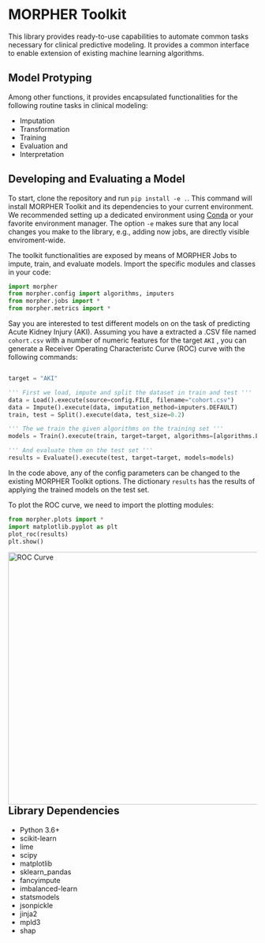 # MORPHER Toolkit

This library provides ready-to-use capabilities to automate common tasks necessary for clinical predictive modeling. It provides a common interface to enable extension of existing machine learning algorithms.

## Model Protyping 

Among other functions, it provides encapsulated functionalities for the following routine tasks in clinical modeling:

*   Imputation
*   Transformation
*   Training
*   Evaluation and
*   Interpretation 

## Developing and Evaluating a Model 

To start, clone the repository and run `pip install -e .`. This command will install MORPHER Toolkit and its dependencies to your current environment. We recommended setting up a dedicated environment using [Conda](https://docs.conda.io/projects/conda/en/latest/user-guide/install/download.html "Conda") or your favorite environment manager. The option `-e` makes sure that any local changes you make to the library, e.g., adding now jobs, are directly visible enviroment-wide.

The toolkit functionalities are exposed by means of MORPHER Jobs to impute, train, and evaluate models. Import the specific modules and classes in your code:

```python
import morpher
from morpher.config import algorithms, imputers
from morpher.jobs import *
from morpher.metrics import *
```

Say you are interested to test different models on on the task of predicting Acute Kidney Injury (AKI). Assuming you have a extracted a .CSV file named `cohort.csv` with a number of numeric features for the target `AKI` , you can generate a Receiver Operating Characteristc Curve (ROC) curve with the following commands:

```python

target = "AKI"

''' First we load, impute and split the dataset in train and test '''
data = Load().execute(source=config.FILE, filename="cohort.csv")
data = Impute().execute(data, imputation_method=imputers.DEFAULT)
train, test = Split().execute(data, test_size=0.2)

''' The we train the given algorithms on the training set '''
models = Train().execute(train, target=target, algorithms=[algorithms.LR, algorithms.DT, algorithms.RF, algorithms.GBDT, algorithms.MLP])

''' And evaluate them on the test set '''
results = Evaluate().execute(test, target=target, models=models)
```

In the code above, any of the config parameters can be changed to the existing MORPHER Toolkit options. The dictionary `results` has the results of applying the trained models on the test set.

To plot the ROC curve, we need to import the plotting modules:

```python
from morpher.plots import *
import matplotlib.pyplot as plt
plot_roc(results)
plt.show()
```

<img src="https://i.ibb.co/M9TpM5F/roc.png"
     alt="ROC Curve"
     style="float: left; margin-right: 10px;" width="512" />


## Library Dependencies 

*   Python 3.6+
*   scikit-learn
*   lime
*   scipy
*   matplotlib
*   sklearn_pandas
*   fancyimpute
*   imbalanced-learn
*   statsmodels
*   jsonpickle
*   jinja2
*   mpld3
*   shap
